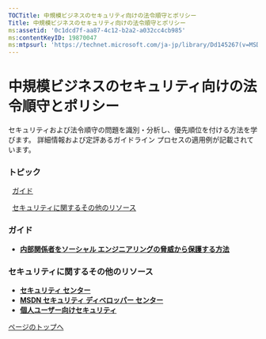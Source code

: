 ```yaml
---
TOCTitle: 中規模ビジネスのセキュリティ向けの法令順守とポリシー
Title: 中規模ビジネスのセキュリティ向けの法令順守とポリシー
ms:assetid: '0c1dcd7f-aa87-4c12-b2a2-a032cc4cb985'
ms:contentKeyID: 19870047
ms:mtpsurl: 'https://technet.microsoft.com/ja-jp/library/Dd145267(v=MSDN.10)'
---
```


中規模ビジネスのセキュリティ向けの法令順守とポリシー
====================================================

セキュリティおよび法令順守の問題を識別・分析し、優先順位を付ける方法を学びます。 詳細情報および定評あるガイドライン プロセスの適用例が記載されています。

### トピック

[](#elc)  [ガイド](#elc)

[](#eqc)  [セキュリティに関するその他のリソース](#eqc)

### ガイド

-   [**内部関係者をソーシャル エンジニアリングの脅威から保護する方法**](https://technet.microsoft.com/ja-jp/library/cc875841.aspx)

### セキュリティに関するその他のリソース

-   [**セキュリティ センター**](https://www.microsoft.com/japan/security/guidance/default.mspx)
-   [**MSDN セキュリティ ディベロッパー センター**](https://www.microsoft.com/japan/msdn/security/)
-   [**個人ユーザー向けセキュリティ**](https://www.microsoft.com/japan/athome/security/default.mspx)

[](#mainsection)[ページのトップへ](#mainsection)
